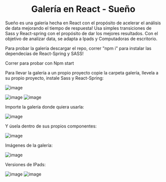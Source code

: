 <h1 align="center">Galería en React - Sueño</h1>

Sueño es una galería hecha en React con el propósito de acelerar el análisis de data mejorando el tiempo de respuesta!
Usa simples transiciones de Sass y React-spring con el propósito de dar los mejores resultados. Con el objetivo de analizar data,
se adapta a Ipads y Computadoras de escritorio.

Para probar la galería descargar el repo, correr "npm i" para instalar las dependecias de React-Spring y SASS!

Correr para probar con Npm start

Para llevar la galería a un propio proyecto copie la carpeta galería, llevela a su propio proyecto, instale Sass y React-Spring:

![image](https://user-images.githubusercontent.com/57158052/201538058-baaa2d13-1595-4bc3-aec8-c4f8e031f688.png)

![image](https://user-images.githubusercontent.com/57158052/201538180-f74704cb-5f7b-4ba5-9115-8113fc9b347d.png)
![image](https://user-images.githubusercontent.com/57158052/201538152-0e9966d3-2ce9-4bf6-9703-a577e6546837.png)

Importe la galería donde quiera usarla: 

![image](https://user-images.githubusercontent.com/57158052/201538232-44512a2e-c98d-477a-97d6-8f7c978e8c44.png)

Y úsela dentro de sus propios componentes:

![image](https://user-images.githubusercontent.com/57158052/201538270-6f420df3-a5bc-44e5-9f04-2d780d6705db.png)

Imágenes de la galería:

![image](https://user-images.githubusercontent.com/57158052/201538321-e6b6f26f-6bab-4413-bb8f-f9aef9b7d999.png)

Versiones de IPads:

![image](https://user-images.githubusercontent.com/57158052/201538445-362bfe43-1f12-4c14-939e-28eb69ab6516.png)
![image](https://user-images.githubusercontent.com/57158052/201538459-5d7954d6-2a42-4b05-aa8c-2d572242bde9.png)
